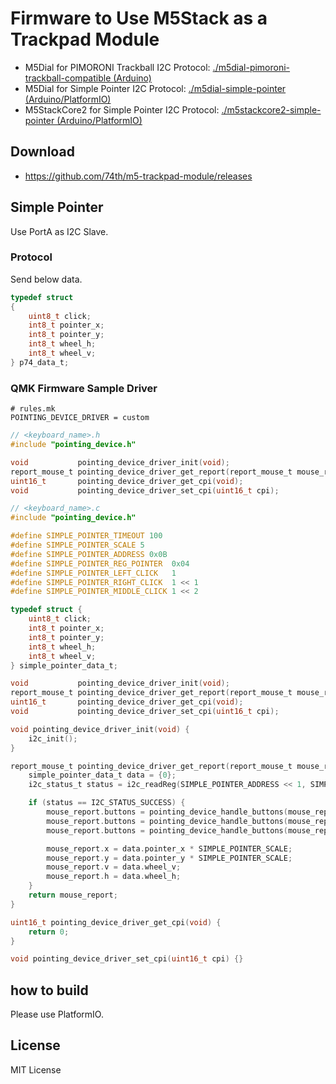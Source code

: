 # Firmware to Use M5Stack as a Trackpad Module

- M5Dial for PIMORONI Trackball I2C Protocol: [./m5dial-pimoroni-trackball-compatible (Arduino)](./m5dial-pimoroni-trackball-compatible)
- M5Dial for Simple Pointer I2C Protocol: [./m5dial-simple-pointer (Arduino/PlatformIO)](./m5dial-simple-pointer/)
- M5StackCore2 for Simple Pointer I2C Protocol: [./m5stackcore2-simple-pointer (Arduino/PlatformIO)](./m5stackcore2-simple-pointer)

## Download

- https://github.com/74th/m5-trackpad-module/releases

## Simple Pointer

Use PortA as I2C Slave.

### Protocol

Send below data.

```c
typedef struct
{
    uint8_t click;
    int8_t pointer_x;
    int8_t pointer_y;
    int8_t wheel_h;
    int8_t wheel_v;
} p74_data_t;
```

### QMK Firmware Sample Driver

```
# rules.mk
POINTING_DEVICE_DRIVER = custom
```

```c
// <keyboard_name>.h
#include "pointing_device.h"

void           pointing_device_driver_init(void);
report_mouse_t pointing_device_driver_get_report(report_mouse_t mouse_report);
uint16_t       pointing_device_driver_get_cpi(void);
void           pointing_device_driver_set_cpi(uint16_t cpi);
```

```c
// <keyboard_name>.c
#include "pointing_device.h"

#define SIMPLE_POINTER_TIMEOUT 100
#define SIMPLE_POINTER_SCALE 5
#define SIMPLE_POINTER_ADDRESS 0x0B
#define SIMPLE_POINTER_REG_POINTER  0x04
#define SIMPLE_POINTER_LEFT_CLICK   1
#define SIMPLE_POINTER_RIGHT_CLICK  1 << 1
#define SIMPLE_POINTER_MIDDLE_CLICK 1 << 2

typedef struct {
    uint8_t click;
    int8_t pointer_x;
    int8_t pointer_y;
    int8_t wheel_h;
    int8_t wheel_v;
} simple_pointer_data_t;

void           pointing_device_driver_init(void);
report_mouse_t pointing_device_driver_get_report(report_mouse_t mouse_report);
uint16_t       pointing_device_driver_get_cpi(void);
void           pointing_device_driver_set_cpi(uint16_t cpi);

void pointing_device_driver_init(void) {
    i2c_init();
}

report_mouse_t pointing_device_driver_get_report(report_mouse_t mouse_report) {
    simple_pointer_data_t data = {0};
    i2c_status_t status = i2c_readReg(SIMPLE_POINTER_ADDRESS << 1, SIMPLE_POINTER_REG_POINTER, (uint8_t*)&data, sizeof(data), SIMPLE_POINTER_TIMEOUT);

    if (status == I2C_STATUS_SUCCESS) {
        mouse_report.buttons = pointing_device_handle_buttons(mouse_report.buttons, data.click & SIMPLE_POINTER_LEFT_CLICK, POINTING_DEVICE_BUTTON1);
        mouse_report.buttons = pointing_device_handle_buttons(mouse_report.buttons, data.click & SIMPLE_POINTER_RIGHT_CLICK, POINTING_DEVICE_BUTTON2);
        mouse_report.buttons = pointing_device_handle_buttons(mouse_report.buttons, data.click & SIMPLE_POINTER_MIDDLE_CLICK, POINTING_DEVICE_BUTTON3);

        mouse_report.x = data.pointer_x * SIMPLE_POINTER_SCALE;
        mouse_report.y = data.pointer_y * SIMPLE_POINTER_SCALE;
        mouse_report.v = data.wheel_v;
        mouse_report.h = data.wheel_h;
    }
    return mouse_report;
}

uint16_t pointing_device_driver_get_cpi(void) {
    return 0;
}

void pointing_device_driver_set_cpi(uint16_t cpi) {}
```

## how to build

Please use PlatformIO.

## License

MIT License
